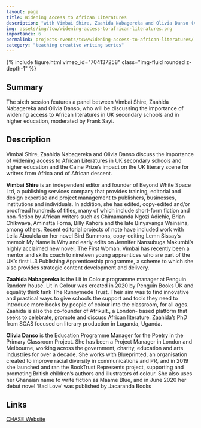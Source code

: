 ```yaml
---
layout: page
title: Widening Access to African Literatures
description: "with Vimbai Shire, Zaahida Nabagereka and Olivia Danso (Apr 2022)"
img: assets/img/tcw/widening-access-to-african-literatures.png
importance: 6
permalink: projects-events/tcw/widening-access-to-african-literatures/
category: "teaching creative writing series"
---
```


<div class="row">
    <div class="col-sm mt-1 mt-md-0">
        {% include figure.html vimeo_id="704137258" class="img-fluid rounded z-depth-1" %}
    </div>
</div>

## Summary
The sixth session features a panel between Vimbai Shire, Zaahida Nabagereka and Olivia Danso, who will be discussing the importance of widening access to African literatures in UK secondary schools and in higher education, moderated by Frank Sayi.

## Description
Vimbai Shire, Zaahida Nabagereka and Olivia Danso discuss the importance of widening access to African Literatures in UK secondary schools and higher education and the Caine Prize’s impact on the UK literary scene for writers from Africa and of African descent.

**Vimbai Shire** is an independent editor and founder of Beyond White Space Ltd, a publishing services company that provides training, editorial and design expertise and project management to publishers, businesses, institutions and individuals. In addition, she has edited, copy-edited and/or proofread hundreds of titles, many of which include short-form fiction and non-fiction by African writers such as Chimamanda Ngozi Adichie, Brian Chikwava, Aminatta Forna, Billy Kahora and the late Binyavanga Wainaina, among others. Recent editorial projects of note have included work with Leila Aboulela on her novel Bird Summons, copy-editing Lemn Sissay’s memoir My Name is Why and early edits on Jennifer Nansubuga Makumbi’s highly acclaimed new novel, The First Woman. Vimbai has recently been a mentor and skills coach to nineteen young apprentices who are part of the UK’s first L.3 Publishing Apprenticeship programme, a scheme to which she also provides strategic content development and delivery.

**Zaahida Nabagereka** is the Lit in Colour programme manager at Penguin Random house. Lit in Colour was created in 2020 by Penguin Books UK and equality think tank The Runnymede Trust. Their aim was to find innovative and practical ways to give schools the support and tools they need to introduce more books by people of colour into the classroom, for all ages. Zaahida is also the co-founder of Afrikult., a London- based platform that seeks to celebrate, promote and discuss African literature. Zaahida’s PhD from SOAS focused on literary production in Luganda, Uganda.

**Olivia Danso** is the Education Programme Manager for the Poetry in the Primary Classroom Project. She has been a Project Manager in London and Melbourne, working across the government, charity, education and arts industries for over a decade. She works with Blueprinted, an organisation created to improve racial diversity in communications and PR, and in 2019 she launched and ran the BookTrust Represents project, supporting and promoting British children’s authors and illustrators of colour. She also uses her Ghanaian name to write fiction as Maame Blue, and in June 2020 her debut novel ‘Bad Love’ was published by Jacaranda Books

## Links
[CHASE Website](https://www.chasevle.org.uk/programmes/teaching-creative-writing/tcw-session-15/)

